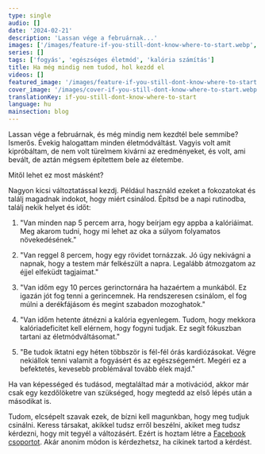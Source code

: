 ```yaml
---
type: single
audio: []
date: '2024-02-21'
description: 'Lassan vége a februárnak...'
images: ['/images/feature-if-you-still-dont-know-where-to-start.webp', '/images/cover-if-you-still-dont-know-where-to-start.webp']
series: []
tags: ['fogyás', 'egészséges életmód', 'kalória számítás']
title: Ha még mindig nem tudod, hol kezdd el
videos: []
featured_image: '/images/feature-if-you-still-dont-know-where-to-start.webp'
cover_image: '/images/cover-if-you-still-dont-know-where-to-start.webp'
translationKey: if-you-still-dont-know-where-to-start
language: hu
mainsection: blog
---
```

Lassan vége a februárnak, és még mindig nem kezdtél bele semmibe? Ismerős. Évekig halogattam minden életmódváltást. Vagyis volt amit kipróbáltam, de nem volt türelmem kivárni az eredményeket, és volt, ami bevált, de aztán mégsem építettem bele az életembe.

Mitől lehet ez most másként?

Nagyon kicsi változtatással kezdj. Például használd ezeket a fokozatokat és találj magadnak indokot, hogy miért csinálod. Építsd be a napi rutinodba, találj nekik helyet és időt:

1. "Van minden nap 5 percem arra, hogy beírjam egy appba a kalóriáimat. Meg akarom tudni, hogy mi lehet az oka a súlyom folyamatos növekedésének." 

2. "Van reggel 8 percem, hogy egy rövidet tornázzak. Jó úgy nekivágni a napnak, hogy a testem már felkészült a napra. Legalább átmozgatom az éjjel elfeküdt tagjaimat."

3. "Van időm egy 10 perces gerinctornára ha hazaértem a munkából. Ez igazán jót fog tenni a gerincemnek. Ha rendszeresen csinálom, el fog múlni a derékfájásom és megint szabadon mozoghatok."

4. "Van időm hetente átnézni a kalória egyenlegem. Tudom, hogy mekkora kalóriadeficitet kell elérnem, hogy fogyni tudjak. Ez segít fókuszban tartani az életmódváltásomat."

5. "Be tudok iktatni egy héten többször is fél-fél órás kardiózásokat. Végre nekiállok tenni valamit a fogyásért és az egészségemért. Megéri ez a befektetés, kevesebb problémával tovább élek majd."

Ha van képességed és tudásod, megtaláltad már a motivációd, akkor már csak egy kezdőlöketre van szükséged, hogy megtedd az első lépés után a másodikat is.

Tudom, elcsépelt szavak ezek, de bízni kell magunkban, hogy meg tudjuk csinálni. Keress társakat, akikkel tudsz erről beszélni, akiket meg tudsz kérdezni, hogy mit tegyél a változásért. Ezért is hoztam létre a [Facebook csoportot](https://www.facebook.com/groups/1098348161611343 "Facebook csoport"). Akár anonim módon is kérdezhetsz, ha cikinek tartod a kérdést.


